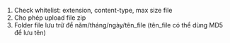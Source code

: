 1. Check whitelist: extension, content-type, max size file
2. Cho phép upload file zip
3. Folder file lưu trữ để năm/tháng/ngày/tên_file (tên_file có thể dùng MD5 để lưu tên)
